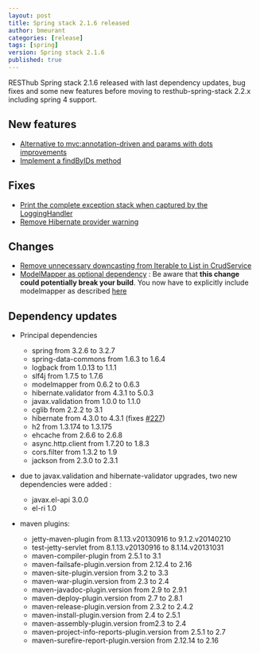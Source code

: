 ```yaml
---
layout: post
title: Spring stack 2.1.6 released
author: bmeurant
categories: [release]
tags: [spring]
version: Spring stack 2.1.6
published: true
---
```


RESThub Spring stack 2.1.6 released with last dependency updates, bug fixes and some new features before moving to
resthub-spring-stack 2.2.x including spring 4 support.

## New features

* [Alternative to mvc:annotation-driven and params with dots improvements](https://github.com/resthub/resthub-spring-stack/issues/217)
* [Implement a findByIDs method](https://github.com/resthub/resthub-spring-stack/issues/132)

## Fixes

* [Print the complete exception stack when captured by the LoggingHandler](https://github.com/resthub/resthub-spring-stack/pull/226)
* [Remove Hibernate provider warning](https://github.com/resthub/resthub-spring-stack/issues/218)

## Changes

* [Remove unnecessary downcasting from Iterable to List in CrudService](https://github.com/resthub/resthub-spring-stack/issues/228)
* [ModelMapper as optional dependency](https://github.com/resthub/resthub-spring-stack/issues/230) : Be aware that **this change could
  potentially break your build**. You now have to explicitly include modelmapper as described [here](/docs/spring/web-server/#modelmapper)

## Dependency updates

* Principal dependencies
    * spring from 3.2.6 to 3.2.7
    * spring-data-commons from 1.6.3 to 1.6.4
    * logback from 1.0.13 to 1.1.1
    * slf4j from 1.7.5 to 1.7.6
    * modelmapper from 0.6.2 to 0.6.3
    * hibernate.validator from 4.3.1 to 5.0.3
    * javax.validation from 1.0.0 to 1.1.0
    * cglib from 2.2.2 to 3.1
    * hibernate from 4.3.0 to 4.3.1 (fixes [#227](https://github.com/resthub/resthub-spring-stack/issues/227))
    * h2 from 1.3.174 to 1.3.175
    * ehcache from 2.6.6 to 2.6.8
    * async.http.client from 1.7.20 to 1.8.3
    * cors.filter from 1.3.2 to 1.9
    * jackson from 2.3.0 to 2.3.1

* due to javax.validation and hibernate-validator upgrades, two new dependencies were added :
    * javax.el-api 3.0.0
    * el-ri 1.0

* maven plugins:
    * jetty-maven-plugin from 8.1.13.v20130916 to 9.1.2.v20140210
    * test-jetty-servlet from 8.1.13.v20130916 to 8.1.14.v20131031
    * maven-compiler-plugin from 2.5.1 to 3.1
    * maven-failsafe-plugin.version from 2.12.4 to 2.16
    * maven-site-plugin.version from 3.2 to 3.3
    * maven-war-plugin.version from 2.3 to 2.4
    * maven-javadoc-plugin.version from 2.9 to 2.9.1
    * maven-deploy-plugin.version from 2.7 to 2.8.1
    * maven-release-plugin.version from 2.3.2 to 2.4.2
    * maven-install-plugin.version from 2.4 to 2.5.1
    * maven-assembly-plugin.version from2.3  to 2.4
    * maven-project-info-reports-plugin.version from 2.5.1 to 2.7
    * maven-surefire-report-plugin.version from 2.12.14 to 2.16




